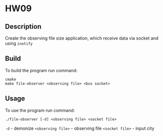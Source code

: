 # HW09

## Description

Create the observing file size application, which receive data via socket and using `inotify`    

## Build

To build the program run command:

```
cmake
make file-observer <observing file> <bus socket>
```

## Usage

To use the program run command:

```
./file-observer [-d] <observing file> <socket file>
```

`-d` - demonize
`<observing file>` - observing file
`<socket file>` - input city

